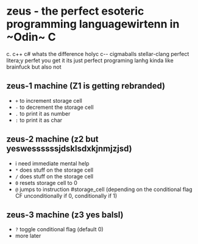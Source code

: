 # zeus - the perfect esoteric programming languagewirtenn in ~Odin~ C
c.  c++ c# whats the difference holyc c-- cigmaballs stellar-clang
perfect litera;y perfet you get it its just perfect programing lanhg
kinda like brainfuck but also not

## zeus-1 machine (Z1 is getting rebranded)
- `+` to increment storage cell
- `-` to decrement the storage cell
- `.` to print it as number
- `:` to print it as char

## zeus-2 machine (z2 but yeswessssssjdsklsdxkjnmjzjsd)
- i need immediate mental help
- `*` does stuff on the storage cell
- `/` does stuff on the storage cell
- `0` resets storage cell to 0
- `@` jumps to instruction #storage_cell (depending on the conditional flag CF unconditionally if 0, conditionally if 1)

## zeus-3 machine (z3 yes balsl)
- `?` toggle conditional flag (default 0)
- more later
